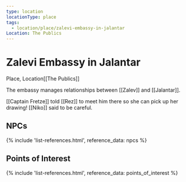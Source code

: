```yaml
---
type: location
locationType: place
tags:
  - location/place/zalevi-embassy-in-jalantar
Location: The Publics
---
```


# Zalevi Embassy in Jalantar
Place, <span class="dataview inline-field"><span class="inline-field-key">Location</span><span class="inline-field-value">[[The Publics]]</span></span>

The embassy manages relationships between [[Zalev]] and [[Jalantar]]. 

[[Captain Fretze]] told [[Rez]] to meet him there so she can pick up her drawing! [[Niko]] said to be careful.

## NPCs
{% include 'list-references.html', reference_data: npcs %}

## Points of Interest
{% include 'list-references.html', reference_data: points_of_interest %}
